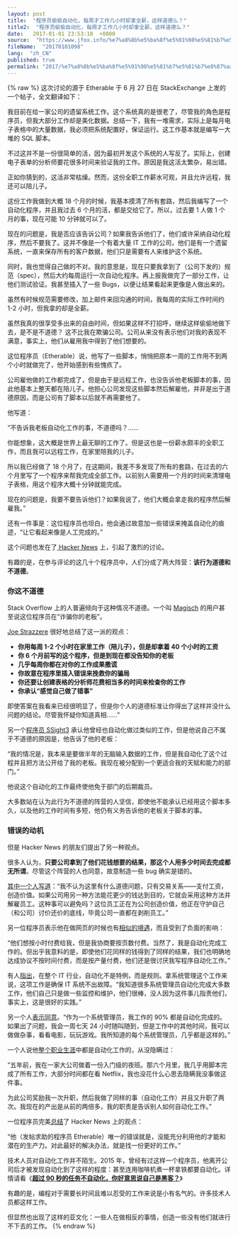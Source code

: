 ```yaml
---
layout: post
title:  "程序员偷偷自动化，每周才工作几小时却拿全薪，这样道德么？"
title2:  "程序员偷偷自动化，每周才工作几小时却拿全薪，这样道德么？"
date:   2017-01-01 23:53:18  +0800
source:  "https://www.jfox.info/%e7%a8%8b%e5%ba%8f%e5%91%98%e5%81%b7%e5%81%b7%e8%87%aa%e5%8a%a8%e5%8c%96%e6%af%8f%e5%91%a8%e6%89%8d%e5%b7%a5%e4%bd%9c%e5%87%a0%e5%b0%8f%e6%97%b6%e5%8d%b4%e6%8b%bf%e5%85%a8%e8%96%aa%e8%bf%99%e6%a0%b7.html"
fileName:  "20170101098"
lang:  "zh_CN"
published: true
permalink: "2017/%e7%a8%8b%e5%ba%8f%e5%91%98%e5%81%b7%e5%81%b7%e8%87%aa%e5%8a%a8%e5%8c%96%e6%af%8f%e5%91%a8%e6%89%8d%e5%b7%a5%e4%bd%9c%e5%87%a0%e5%b0%8f%e6%97%b6%e5%8d%b4%e6%8b%bf%e5%85%a8%e8%96%aa%e8%bf%99%e6%a0%b7.html"
---
```

{% raw %}
这次讨论的源于 Etherable 于 6 月 27 日在 StackExchange 上发的一个帖子，全文翻译如下：

我目前在给一家公司的遗留系统工作。这个系统真的是很老了，尽管我的角色是程序员，但我大部分工作却是美化数据。总结一下，我有一堆需求，实际上是每月电子表格中的大量数据，我必须把系统配置好，保证运行。这工作基本就是编写一大堆的 SQL 脚本。

不过这并不是一份很简单的活，因为最初开发这个系统的人写反了。实际上，创建电子表单的分析师要花很多时间来验证我的工作。原因是我这活太繁杂，易出错。

正如你猜到的，这活非常枯燥。然而，这份全职工作薪水可观，并且允许远程，我还可以陪儿子。

这份工作我做到大概 18 个月的时候，我基本摸清了所有套路，然后我编写了一个自动化程序，并且我过去 6 个月的活，都是交给它了。所以，过去要 1 人做 1 个月的事，现在可能 10 分钟就可以了。

现在的问题是，我是否应该告诉公司？如果我告诉他们了，他们或许采纳自动化程序，然后不要我了。这并不像是一个有着大量 IT 工作的公司，他们是有一个遗留系统，一直来保存所有的客户数据，他们只是需要有人来维护这个系统。

同时，我也觉得自己做的不对。我的意思是，现在只要我拿到了（公司下发的）规范（spec），然后大约每周运行一次自动化程序。再上报我做完了一部分工作，让他们测试验证。我甚至插入了一些 Bugs，以便让结果看起来更像是人做出来的。

虽然有时候规范需要修改，加上邮件来回沟通的时间，我每周的实际工作时间约 1-2 小时，但我拿的却是全薪。

虽然我真的很享受多出来的自由时间，但如果这样不打招呼，继续这样偷偷地做下去，是不是不道德？ 这不比我在欺骗公司。公司从来没有表示他们对我的表现不满意，事实上，他们从雇用我中得到了他们想要的。

这位程序员（Etherable）说，他写了一些脚本，悄悄把原本一周的工作用不到两个小时就做完了，他开始感到有些愧疚了。

公司雇他做的工作都完成了，但是由于是远程工作，也没告诉他老板脚本的事，因此他基本上整天都在陪儿子。他担心公司发现这些脚本然后解雇他，并非是出于道德原因，而是公司有了脚本以后就不再需要他了。

他写道：

“不告诉我老板自动化工作的事，不道德吗？……

你能想象，这大概是世界上最无聊的工作了。但是这也是一份薪水颇丰的全职工作，而且我可以远程工作，在家里陪我的儿子。

所以我已经做了 18 个月了，在这期间，我差不多发现了所有的套路，在过去的六个月里写了一个程序来帮我完成全部工作。以前别人需要用一个月的时间来清理电子表格，用这个程序大概十分钟就能完成。

现在的问题是，我要不要告诉他们？如果我说了，他们大概会拿走我的程序然后解雇我。”

还有一件事是：这位程序员也坦白，他会通过故意加一些错误来掩盖自动化的痕迹，“让它看起来像是人工完成的。”

这个问题也发在了[ Hacker News](https://www.jfox.info/go.php?url=https://news.ycombinator.com/item?id=14656945) 上，引起了激烈的讨论。

有趣的是，在参与评论的这几十个程序员中，人们分成了两大阵营：**该行为道德和不道德**。

### 你这不道德

Stack Overflow 上的人普遍倾向于这种情况不道德。一个叫 [Magisch](https://www.jfox.info/go.php?url=https://workplace.stackexchange.com/questions/93696/is-it-unethical-for-me-to-not-tell-my-employer-i-ve-automated-my-job#comment279618_93700) 的用户甚至说这位程序员在“诈骗你的老板”。

[Joe Strazzere](https://www.jfox.info/go.php?url=https://workplace.stackexchange.com/a/93704) 很好地总结了这一派的观点：

- **你用每周 1-2 个小时在家里工作（陪儿子），但是却拿着 40 个小时的工资**
- **你 6 个月前写的这个程序，但是到现在都没告知你的老板**
- **几乎每周你都在对你的工作成果撒谎**
- **你故意在程序里插入错误来挽救你的骗局**
- **你还要让创建表格的分析师花费相当多的时间来检查你的工作**
- **你承认“感觉自己做了错事”**

即使答案在我看来已经很明显了，但是你个人的道德标准让你得出了这样并没什么问题的结论。尽管我怀疑你知道真相……”

另一个[程序员 SSight3](https://www.jfox.info/go.php?url=https://workplace.stackexchange.com/a/94099) 承认他曾经也自动化做过类似的工作，但是他说自己不属于不道德的原因是，他告诉了他的老板：

“我的情况是，我本来是要做半年的无脑输入数据的工作，但是我自动化了这个过程并且把方法公开给了我的老板。我现在被分配到一个更适合我的天赋和能力的部门。”

他说这个自动化的工作最终使他免于部门的后期裁员。

大多数站在认为此行为不道德的阵营的人坚信，即使他不能承认已经用这个脚本多久，以及他的工作时间有多短，他仍有义务告诉他的老板关于脚本的事。

### 错误的动机

但是 Hacker News 的朋友们提出了另一种观点。

很多人认为，**只要公司拿到了他们花钱想要的结果，那这个人用多少时间去完成都无所谓**。尽管这个阵营的人也同意，故意制造一些 bug 确实是错的。

[其中一个人写道](https://www.jfox.info/go.php?url=https://news.ycombinator.com/user?id=barrkel)：“我不认为这里有什么道德问题，只有交易关系——支付工资，创造价值。如果公司用另一种方法能花更少的钱达到目的，它就会采用这种方法并解雇员工。这种事可以避免吗？这位员工正在为公司创造价值，他正在守护自己（和公司）讨价还价的底线，毕竟公司一直都在剥削员工。”

另一位程序员表示他在做网页的时候也有[相似的境遇](https://www.jfox.info/go.php?url=https://news.ycombinator.com/item?id=14657663)，而且受到了负面的影响：

“他们想按小时付费给我，但是我协商要按页数付费。当然了，我是自动化完成工作的。但出乎我意料的是，即使他们花同样的钱得到了同样的结果，我们也明确地达成协议不按时间付费，而是按产量付费，他们还是很讨厌我写程序自动化工作。”

有人[指出](https://www.jfox.info/go.php?url=https://news.ycombinator.com/item?id=14657672)，在整个 IT 行业，自动化不是特例，而是规则。拿系统管理这个工作来说，这项工作是确保 IT 系统不出故障。“我知道很多系统管理员自动化完成大多数工作，他们自己只是做一些监控和维护，他们很棒，没人因为这件事儿指责他们，事实上，这是很好的实践。”

另一个人[表示同意](https://www.jfox.info/go.php?url=https://news.ycombinator.com/item?id=14659048)。“作为一个系统管理员，我工作的 90% 都是自动化完成的。如果出了问题，我会一周七天 24 小时随叫随到，但是工作中的其他时间，我可以做做杂事，看看电影，玩玩游戏。我所知道的每个系统管理员，几乎都是这样的。”

一个人说他[整个职业生涯](https://www.jfox.info/go.php?url=https://news.ycombinator.com/item?id=14658785)中都是自动化工作的，从没隐瞒过：

“五年前，我在一家大公司做着一份入门级的夜班。那六个月里，我几乎用脚本完成了所有工作，大部分时间都在看 Netflix，我也没花什么心思去隐瞒我没事做这件事。

为此公司奖励我一次升职，然后我做了同样的事（自动化工作）并且又升职了两次。我现在的产出是从前的两倍多，我的职责是告诉别人如何自动化工作。”

一位程序员完美[总结](https://www.jfox.info/go.php?url=https://news.ycombinator.com/item?id=14662152)了 Hacker News 上的观点：

“他（发帖求助的程序员 Etherable）唯一的错误就是，没能充分利用他的才能和潜在的生产力。对此最好的解决办法，就是找一份更好的工作。”

技术人员对自动化工作并不陌生。2015 年，曾经有过这样一个程序员，他离开公司后才被发现自动化到了这样的程度：甚至连用咖啡机煮一杯拿铁都要自动化。详情请看《**[超过 90 秒的任务不自动化，你好意思说自己是黑客？](https://www.jfox.info/go.php?url=http://blog.jobbole.com/95222/)**》

有趣的是，编程对于需要长时间且难以忍受的工作来说是小有名气的。许多技术人员都这样工作。

但显然也出现了这样的亚文化：一些人在做相反的事情，创造一些没有他们就进行不下去的工作。
{% endraw %}